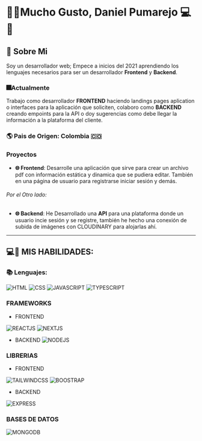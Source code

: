 # 👋🏽Mucho Gusto, Daniel Pumarejo 💻📑

## 📌 Sobre Mi

Soy un desarrollador web; Empece a inicios del 2021 aprendiendo los lenguajes necesarios para ser un desarrollador **Frontend** y **Backend**.

### 🎆Actualmente
Trabajo como desarrollador **FRONTEND** haciendo landings pages aplication o interfaces para la aplicación que soliciten,  colaboro como **BACKEND** creando empoints para la API o doy sugerencias como debe llegar la información a la plataforma del cliente.

### 🌎 Pais de Origen: Colombia 🇨🇴

### Proyectos

- **🌐 Frontend**: Desarrolle una aplicación que sirve para crear un archivo pdf con información estática y dinamica que se pudiera editar. También en una página de usuario para registrarse iniciar sesión y demás.
 
###### Por el Otro lado:

- **🌐 Backend**: He Desarrollado una **API** para una plataforma donde un usuario incie sesión y se registre, también he hecho una conexión de subida de imágenes con CLOUDINARY para alojarlas ahí.

<hr>

## 💻🏅 MIS HABILIDADES:

### 📚 Lenguajes:
![HTML](https://img.shields.io/badge/-HTML-E44D26?style=for-the-badge&logo=html5&logoColor=E44D26&labelColor=FFFFF1)
![CSS](https://img.shields.io/badge/-CSS-254BDD?style=for-the-badge&logo=css3&logoColor=254BDD&labelColor=FFFFF1)
![JAVASCRIPT](https://img.shields.io/badge/-JAVASCRIPT-DBBC1F?style=for-the-badge&logo=javascript&logoColor=DBBC1F&labelColor=212121)
![TYPESCRIPT](https://img.shields.io/badge/-TYPESCRIPT-3178C6?style=for-the-badge&logo=typescript&logoColor=3178C6&labelColor=212121)

### FRAMEWORKS

- FRONTEND

![REACTJS](https://img.shields.io/badge/-REACT-2091CC?style=for-the-badge&logo=react&logoColor=00C6F7&labelColor=212121)
![NEXTJS](https://img.shields.io/badge/-NEXTJS-FFFFF1?style=for-the-badge&logo=next.js&logoColor=FFFFF1&labelColor=212121)

- BACKEND
![NODEJS](https://img.shields.io/badge/-NODEJS-026E00?style=for-the-badge&logo=node.js&logoColor=026E00&labelColor=212121)

### LIBRERIAS

- FRONTEND

![TAILWINDCSS](https://img.shields.io/badge/-TAILWIND-61CAF8?style=for-the-badge&logo=tailwindcss&logoColor=61CAF8&labelColor=212121)
![BOOSTRAP](https://img.shields.io/badge/-BOOSTRAP-7114F6?style=for-the-badge&logo=bootstrap&logoColor=7114F6&labelColor=FFFFF1)

- BACKEND

![EXPRESS](https://img.shields.io/badge/-EXPRESS-FFFFF1?style=for-the-badge&logo=express&logoColor=FFFFF1&labelColor=212121)

### BASES DE DATOS
![MONGODB](https://img.shields.io/badge/MongoDB-4EA94B?style=for-the-badge&logo=mongodb&logoColor=4EA94B&labelColor=212121)


<!--
**DanyVaic18/DanyVaic18** is a ✨ _special_ ✨ repository because its `README.md` (this file) appears on your GitHub profile.

Here are some ideas to get you started:

- 🔭 I’m currently working on ...
- 🌱 I’m currently learning ...
- 👯 I’m looking to collaborate on ...
- 🤔 I’m looking for help with ...
- 💬 Ask me about ...
- 📫 How to reach me: ...
- 😄 Pronouns: ...
- ⚡ Fun fact: ...
-->
